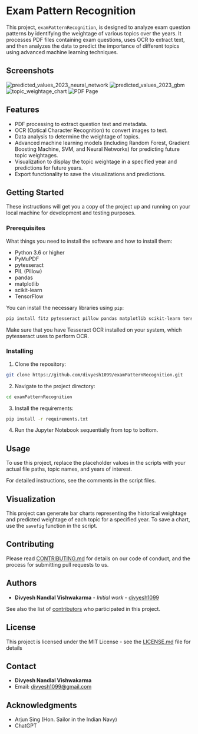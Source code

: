 # Exam Pattern Recognition

This project, `examPatternRecognition`, is designed to analyze exam question patterns by identifying the weightage of various topics over the years. It processes PDF files containing exam questions, uses OCR to extract text, and then analyzes the data to predict the importance of different topics using advanced machine learning techniques.

## Screenshots
![predicted_values_2023_neural_network](https://github.com/divyesh1099/examPatternRecognition/assets/65925922/ede73bba-7920-43ef-98ee-53498a2b15d6)
![predicted_values_2023_gbm](https://github.com/divyesh1099/examPatternRecognition/assets/65925922/a659dcea-fc3d-45c5-a9eb-3a30730d2f25)
![topic_weightage_chart](https://github.com/divyesh1099/examPatternRecognition/assets/65925922/8a9164c5-bf7d-40de-bd61-22dfcd847238)
![PDF Page](https://github.com/divyesh1099/examPatternRecognition/assets/65925922/25d909ee-b827-4622-856d-6a6a7007be86)

## Features

- PDF processing to extract question text and metadata.
- OCR (Optical Character Recognition) to convert images to text.
- Data analysis to determine the weightage of topics.
- Advanced machine learning models (including Random Forest, Gradient Boosting Machine, SVM, and Neural Networks) for predicting future topic weightages.
- Visualization to display the topic weightage in a specified year and predictions for future years.
- Export functionality to save the visualizations and predictions.

## Getting Started

These instructions will get you a copy of the project up and running on your local machine for development and testing purposes.

### Prerequisites

What things you need to install the software and how to install them:

- Python 3.6 or higher
- PyMuPDF
- pytesseract
- PIL (Pillow)
- pandas
- matplotlib
- scikit-learn
- TensorFlow

You can install the necessary libraries using `pip`:

```sh
pip install fitz pytesseract pillow pandas matplotlib scikit-learn tensorflow
```

Make sure that you have Tesseract OCR installed on your system, which pytesseract uses to perform OCR.

### Installing

1. Clone the repository:

```sh
git clone https://github.com/divyesh1099/examPatternRecognition.git
```

2. Navigate to the project directory:

```sh
cd examPatternRecognition
```

3. Install the requirements:

```sh
pip install -r requirements.txt
```

4. Run the Jupyter Notebook sequentially from top to bottom. 

## Usage

To use this project, replace the placeholder values in the scripts with your actual file paths, topic names, and years of interest. 

For detailed instructions, see the comments in the script files.

## Visualization

This project can generate bar charts representing the historical weightage and predicted weightage of each topic for a specified year. To save a chart, use the `savefig` function in the script.

## Contributing

Please read [CONTRIBUTING.md](CONTRIBUTING.md) for details on our code of conduct, and the process for submitting pull requests to us.

## Authors

- **Divyesh Nandlal Vishwakarma** - *Initial work* - [divyesh1099](https://github.com/divyesh1099)

See also the list of [contributors](https://github.com/divyesh1099/examPatternRecognition/contributors) who participated in this project.

## License

This project is licensed under the MIT License - see the [LICENSE.md](LICENSE.md) file for details

## Contact

- **Divyesh Nandlal Vishwakarma**
- Email: divyesh1099@gmail.com

## Acknowledgments

- Arjun Sing (Hon. Sailor in the Indian Navy)
- ChatGPT

